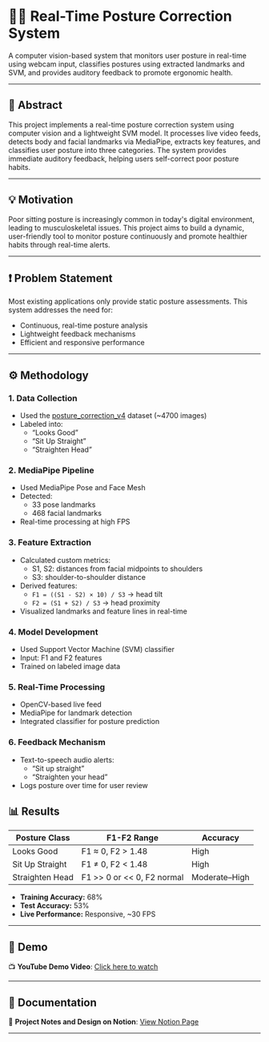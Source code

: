 # 🧍‍♂️ Real-Time Posture Correction System

A computer vision-based system that monitors user posture in real-time using webcam input, classifies postures using extracted landmarks and SVM, and provides auditory feedback to promote ergonomic health.

---

## 📖 Abstract

This project implements a real-time posture correction system using computer vision and a lightweight SVM model. It processes live video feeds, detects body and facial landmarks via MediaPipe, extracts key features, and classifies user posture into three categories. The system provides immediate auditory feedback, helping users self-correct poor posture habits.

---

## 💡 Motivation

Poor sitting posture is increasingly common in today's digital environment, leading to musculoskeletal issues. This project aims to build a dynamic, user-friendly tool to monitor posture continuously and promote healthier habits through real-time alerts.

---

## ❗ Problem Statement

Most existing applications only provide static posture assessments. This system addresses the need for:
- Continuous, real-time posture analysis
- Lightweight feedback mechanisms
- Efficient and responsive performance

---

## ⚙️ Methodology

### 1. Data Collection
- Used the [posture_correction_v4](https://universe.roboflow.com/posturecorrection/posture_correction_v4) dataset (~4700 images)
- Labeled into:
  - “Looks Good”
  - “Sit Up Straight”
  - “Straighten Head”

### 2. MediaPipe Pipeline
- Used MediaPipe Pose and Face Mesh
- Detected:
  - 33 pose landmarks
  - 468 facial landmarks
- Real-time processing at high FPS

### 3. Feature Extraction
- Calculated custom metrics:
  - S1, S2: distances from facial midpoints to shoulders
  - S3: shoulder-to-shoulder distance
- Derived features:
  - `F1 = ((S1 - S2) × 10) / S3` → head tilt
  - `F2 = (S1 + S2) / S3` → head proximity
- Visualized landmarks and feature lines in real-time

### 4. Model Development
- Used Support Vector Machine (SVM) classifier
- Input: F1 and F2 features
- Trained on labeled image data

### 5. Real-Time Processing
- OpenCV-based live feed
- MediaPipe for landmark detection
- Integrated classifier for posture prediction

### 6. Feedback Mechanism
- Text-to-speech audio alerts:
  - “Sit up straight”
  - “Straighten your head”
- Logs posture over time for user review

## 📊 Results

| Posture Class        | F1-F2 Range                 | Accuracy         |
|----------------------|-----------------------------|------------------|
| Looks Good           | F1 ≈ 0, F2 > 1.48            | High             |
| Sit Up Straight      | F1 ≠ 0, F2 < 1.48            | High             |
| Straighten Head      | F1 >> 0 or << 0, F2 normal   | Moderate–High    |

- **Training Accuracy:** 68%  
- **Test Accuracy:** 53%  
- **Live Performance:** Responsive, ~30 FPS

---

## 🎥 Demo

📺 **YouTube Demo Video**: [Click here to watch](https://youtu.be/SRiI0eHTCrQ)

---

## 📝 Documentation

📄 **Project Notes and Design on Notion**: [View Notion Page](https://erratic-herring-227.notion.site/1d734ef4af9c80c98166def1dbf2c64e?v=1d734ef4af9c81a98135000ce724b654)

---

